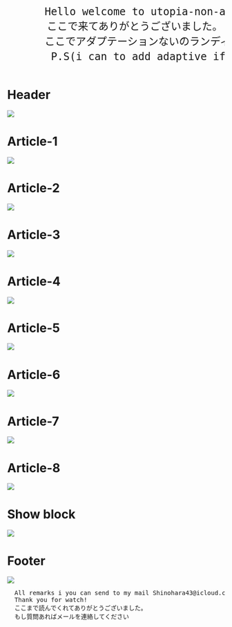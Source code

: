 <html>
  <header>
    <pre style="font-size:18pt;">
      Hello welcome to utopia-non-adaptive for mobile landing page
      ここで来てありがとうございました。
      ここでアダプテーションないのランディングページ(携帯アダプテーションではありません）ページ
       P.S(i can to add adaptive if need　・　必要ならやります)
</pre>
  </header>
<div style="">
<h1>Header</h1>
<img src="https://github.com/ShineBulate/utopia-non-adaptive-landing/assets/89338809/d06f32c8-bbf4-4984-af37-c7ce1a8df2f6/">
</div>
<div style="">
<h1>Article-1</h1>
  <img src="https://github.com/ShineBulate/utopia-non-adaptive-landing/assets/89338809/4d5355aa-372e-4a3d-bcd1-679c3c5f01f4/">

  <h1>Article-2</h1>
  <img src="https://github.com/ShineBulate/utopia-non-adaptive-landing/assets/89338809/fc8c59c5-b7e7-4512-aa3b-d42a87cafbd9/">
  
  <h1>Article-3</h1>
  <img src="https://github.com/ShineBulate/utopia-non-adaptive-landing/assets/89338809/db382bf5-3024-4f13-b41f-7cada7ad4a8a/">

  <h1>Article-4</h1>
  <img src="https://github.com/ShineBulate/utopia-non-adaptive-landing/assets/89338809/49401312-4ab0-4c6f-b9d6-be049cc752a5/">

  <h1>Article-5</h1>
  <img src="https://github.com/ShineBulate/utopia-non-adaptive-landing/assets/89338809/953f0e21-9770-4032-b1e8-3781e1c038ab/">

  <h1>Article-6</h1>
  <img src="https://github.com/ShineBulate/utopia-non-adaptive-landing/assets/89338809/ac4ec417-52a9-419a-903e-8813c10681dd/">

  <h1>Article-7</h1>
  <img src="https://github.com/ShineBulate/utopia-non-adaptive-landing/assets/89338809/6d0d72a8-c114-4398-b521-f3c6f135c042/">

  <h1>Article-8</h1>
  <img src="https://github.com/ShineBulate/utopia-non-adaptive-landing/assets/89338809/2e3e013a-d217-4cf6-9b83-b49a13ca1ee7/">

<h1>Show block</h1>
  <img src="https://github.com/ShineBulate/utopia-non-adaptive-landing/assets/89338809/400a75a8-b673-4870-b0d6-232c3ae4535d/">
  
  <h1>Footer</h1>
  <img src="https://github.com/ShineBulate/utopia-non-adaptive-landing/assets/89338809/3c9bd208-1062-441e-b567-ef55cd67a3fc/">
  
<pre style="forn-size:16pt;">
  All remarks i you can send to my mail Shinohara43@icloud.com
  Thank you for watch!
  ここまで読んでくれてありがとうございました。
  もし質問あればメールを連絡してください
</pre>
</div>
</html>
